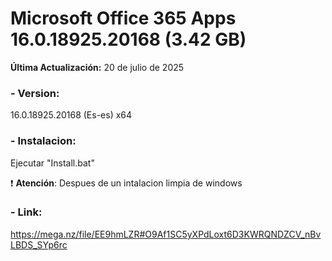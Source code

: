 # Microsoft Office 365 Apps 16.0.18925.20168 (3.42 GB)

**Última Actualización:** 20 de julio de 2025

### - Version:
16.0.18925.20168 (Es-es) x64

### - Instalacion:
Ejecutar "Install.bat"

:exclamation: **Atención**: Despues de un intalacion limpia de windows

### - Link:
https://mega.nz/file/EE9hmLZR#O9Af1SC5yXPdLoxt6D3KWRQNDZCV_nBvLBDS_SYp6rc
